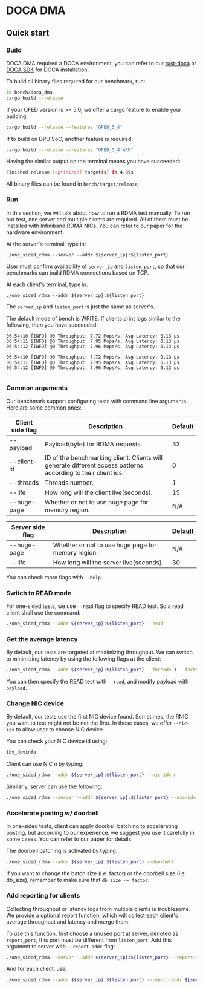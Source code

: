 # DOCA DMA

## Quick start

### Build

DOCA DMA required a DOCA environment, you can refer to our [rust-doca](https://ipads.se.sjtu.edu.cn:1312/distributed-rdma-serverless/smartnic-project/rust-doca) or [DOCA SDK](https://docs.nvidia.com/doca/sdk/index.html) for DOCA installation.

To build all binary files required for our benchmark, run:
```bash
cd bench/doca_dma
cargo build --release
```

If your OFED version is >= 5.0, we offer a cargo feature to enable your building:
```bash
cargo build --release --features "OFED_5_4"
```

If to build on DPU SoC, another feature is required:
```bash
cargo build --release --features "OFED_5_4 ARM"
```

Having the similar output on the terminal means you have succeeded:
```bash
Finished release [optimized] target(s) in 4.09s
```

All binary files can be found in `bench/target/release`.

### Run

In this section, we will talk about how to run a RDMA test manually. To run our test, one server and multiple clients are required. All of them must be installed with Infiniband RDMA NICs. You can refer to our paper for the hardware environment.

At the server's terminal, type in:
```
./one_sided_rdma --server --addr ${server_ip}:${listen_port} 
```

User must confirm availability of `server_ip` and `listen_port`, so that our benchmarks can build RDMA connections based on TCP.

At each client's terminal, type in:
```
./one_sided_rdma --addr ${server_ip}:${listen_port}
```
The `server_ip` and `listen_port` is just the same as server's.

The default mode of bench is WRITE. If clients print logs similar to the following, then you have succeeded:
```
06:54:10 [INFO] @0 Throughput: 7.72 Mops/s, Avg Latency: 0.13 µs
06:54:11 [INFO] @0 Throughput: 7.95 Mops/s, Avg Latency: 0.13 µs
06:54:12 [INFO] @0 Throughput: 7.96 Mops/s, Avg Latency: 0.13 µs
...
06:54:10 [INFO] @0 Throughput: 7.72 Mops/s, Avg Latency: 0.13 µs
06:54:11 [INFO] @0 Throughput: 7.95 Mops/s, Avg Latency: 0.13 µs
06:54:12 [INFO] @0 Throughput: 7.96 Mops/s, Avg Latency: 0.13 µs
...
```

### Common arguments

Our benchmark support configuring tests with command line arguments. Here are some common ones:

|Client side flag|Description|Default|
|---|---|---|
|--payload|Payload(byte) for RDMA requests.|32|
|--client-id|ID of the benchmarking client. Clients will generate different access patterns according to their client ids.|0|
|--threads|Threads number.|1|
|--life|How long will the client live(seconds).|15|
|--huge-page|Whether or not to use huge page for memory region.|N/A|

|Server side flag|Description|Default|
|---|---|---|
|--huge-page|Whether or not to use huge page for memory region.|N/A|
|--life|How long will the server live(seconds).|30|

You can check more flags with `--help`.

### Switch to READ mode

For one-sided tests, we use `--read` flag to specify READ test. So a read client shall use the command:

```bash
./one_sided_rdma --addr ${server_ip}:${listen_port} --read
```

### Get the average latency

By default, our tests are targeted at maximizing throughput. 
We can switch to minimizing latency by using the following flags at the client:

```bash
./one_sided_rdma --addr ${server_ip}:${listen_port} --threads 1 --factor 1 --latency
```

You can then specify the READ test with `--read`, and modify payload with `--payload`.

### Change NIC device

By default, our tests use the first NIC device found. Sometimes, the RNIC you want to test might not be not the first. In these cases, we offer `--nic-idx` to allow user to choose NIC device.

You can check your NIC device id using:

```bash
ibv_devinfo
```

Client can use NIC n by typing:

```bash
./one_sided_rdma --addr ${server_ip}:${listen_port} --nic-idx n
```

Similarly, server can use the following:

```bash
./one_sided_rdma --server --addr ${server_ip}:${listen_port} --nic-idx n
```

### Accelerate posting w/ doorbell

In one-sided tests, client can apply doorbell batching to accelerating posting, but according to our experience, we suggest you use it carefully in some cases. You can refer to our paper for details.

The doorbell batching is activated by typing:

```bash
./one_sided_rdma --addr ${server_ip}:${listen_port} --doorbell
```

If you want to change the batch size (i.e. factor) or the doorbell size (i.e. db_size), remember to make sure that `db_size <= factor`.

### Add reporting for clients

Collecting throughput or latency logs from multiple clients is troublesome. We provide a optional report function, which will collect each client's average throughput and latency and merge them.

To use this function, first choose a unused port at server, denoted as `report_port`, this port must be different from `listen_port`. Add this argument to server with `--report-addr` flag:

```bash
./one_sided_rdma --server --addr ${server_ip}:${listen_port} --report-addr ${server_ip}:${report_port}
```

And for each client, use:

```bash
./one_sided_rdma --addr ${server_ip}:${listen_port} --report-addr ${server_ip}:${report_port}
```